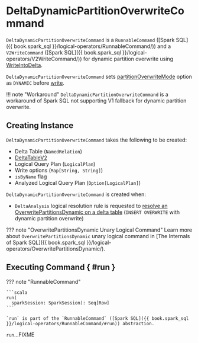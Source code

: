 # DeltaDynamicPartitionOverwriteCommand

`DeltaDynamicPartitionOverwriteCommand` is a `RunnableCommand` ([Spark SQL]({{ book.spark_sql }}/logical-operators/RunnableCommand/)) and a `V2WriteCommand` ([Spark SQL]({{ book.spark_sql }}/logical-operators/V2WriteCommand/)) for dynamic partition overwrite using [WriteIntoDelta](../commands/WriteIntoDelta.md).

`DeltaDynamicPartitionOverwriteCommand` sets [partitionOverwriteMode](../spark-connector/options.md#partitionOverwriteMode) option as `DYNAMIC` before [write](#run).

!!! note "Workaround"
    `DeltaDynamicPartitionOverwriteCommand` is a workaround of Spark SQL not supporting V1 fallback for dynamic partition overwrite.

## Creating Instance

`DeltaDynamicPartitionOverwriteCommand` takes the following to be created:

* <span id="table"> Delta Table (`NamedRelation`)
* <span id="deltaTable"> [DeltaTableV2](../DeltaTableV2.md)
* <span id="query"> Logical Query Plan (`LogicalPlan`)
* <span id="writeOptions"> Write options (`Map[String, String]`)
* <span id="isByName"> `isByName` flag
* <span id="analyzedQuery"> Analyzed Logical Query Plan (`Option[LogicalPlan]`)

`DeltaDynamicPartitionOverwriteCommand` is created when:

* `DeltaAnalysis` logical resolution rule is requested to [resolve an OverwritePartitionsDynamic on a delta table](../DeltaAnalysis.md#apply) (`INSERT OVERWRITE` with dynamic partition overwrite)

??? note "OverwritePartitionsDynamic Unary Logical Command"
    Learn more about `OverwritePartitionsDynamic` unary logical command in [The Internals of Spark SQL]({{ book.spark_sql }}/logical-operators/OverwritePartitionsDynamic/).

## Executing Command { #run }

??? note "RunnableCommand"

    ```scala
    run(
      sparkSession: SparkSession): Seq[Row]
    ```

    `run` is part of the `RunnableCommand` ([Spark SQL]({{ book.spark_sql }}/logical-operators/RunnableCommand/#run)) abstraction.

`run`...FIXME
